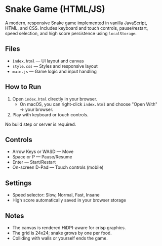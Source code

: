 # Snake Game (HTML/JS)

A modern, responsive Snake game implemented in vanilla JavaScript, HTML, and CSS. Includes keyboard and touch controls, pause/restart, speed selection, and high score persistence using `localStorage`.

## Files
- `index.html` — UI layout and canvas
- `style.css` — Styles and responsive layout
- `main.js` — Game logic and input handling

## How to Run
1. Open `index.html` directly in your browser.
   - On macOS, you can right-click `index.html` and choose "Open With" → your browser.
2. Play with keyboard or touch controls.

No build step or server is required.

## Controls
- Arrow Keys or WASD — Move
- Space or P — Pause/Resume
- Enter — Start/Restart
- On-screen D-Pad — Touch controls (mobile)

## Settings
- Speed selector: Slow, Normal, Fast, Insane
- High score automatically saved in your browser storage

## Notes
- The canvas is rendered HiDPI-aware for crisp graphics.
- The grid is 24x24; snake grows by one per food.
- Colliding with walls or yourself ends the game.
